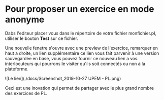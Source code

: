 
# Pour proposer un exercice en mode anonyme

Dabs l'editeur placer vous dans le répertoire de votre fichier monfichier.pl,
utiliser le bouton **Test** sur ce fichier.

Une nouvelle fenetre s'ouvre avec une preview de l'exercice, remarquer en haut a droite, un lien supplémentaire 
ce lien vous fait parvenir à une version sauvegardée en base, vous pouvez fournir ce nouveau lien 
a vos interlocuteurs qui pourrons le visiter qu'ils soit connectés ou non à la plateforme.

![Le lien](./docs/Screenshot_2019-10-27 UPEM - PL.png)

Ceci est une inovation qui permet de partager avec le plus grand nombre des exercices de PL.


